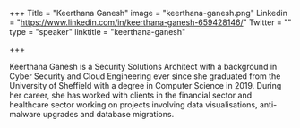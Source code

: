 +++
Title = "Keerthana Ganesh"
image = "keerthana-ganesh.png"
Linkedin = "https://www.linkedin.com/in/keerthana-ganesh-659428146/"
Twitter = ""
type = "speaker"
linktitle = "keerthana-ganesh"

+++

Keerthana Ganesh is a Security Solutions Architect with a background in Cyber Security and Cloud Engineering ever since she graduated from the University of Sheffield with a degree in Computer Science in 2019. During her career, she has worked with clients in the financial sector and healthcare sector working on projects involving data visualisations, anti-malware upgrades and database migrations. 
